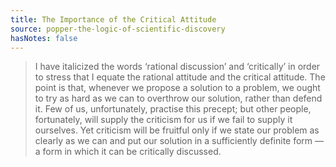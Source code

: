 ```yaml
---
title: The Importance of the Critical Attitude
source: popper-the-logic-of-scientific-discovery
hasNotes: false
---
```


> I have italicized the words ‘rational discussion’ and ‘critically’ in order to stress that
>   I equate the rational attitude and the critical attitude.
> The point is that, whenever we propose a solution to a problem,
>   we ought to try as hard as we can to overthrow our solution, rather than defend it.
> Few of us, unfortunately, practise this precept;
>   but other people, fortunately, will supply the criticism for us if we fail to supply it ourselves.
> Yet criticism will be fruitful only if we state our problem as clearly as we can
>   and put our solution in a sufficiently definite form — a form in which it can be critically discussed.
